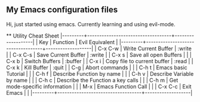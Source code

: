 ## My Emacs configuration files

Hi, just started using emacs. Currently learning and using evil-mode.

** Utility Cheat Sheet
   |---------+-----------------------------------+-------------------|
   | Key     | Function                          | Evil Equivalent   |
   |---------+-----------------------------------+-------------------|
   | C-x C-w | Write Current Buffer              | :write <filename> |
   | C-x C-s | Save Current Buffer               | :write            |
   | C-x s   | Save all open Buffers             |                   |
   | C-x b   | Switch Buffers                    | :buffer           |
   | C-x i   | Copy file to current buffer       | :read <filename>  |
   | C-x k   | Kill Buffer                       | :quit             |
   | C-g     | Abort commands                    |                   |
   | C-h t   | Emacs basic Tutorial              |                   |
   | C-h f   | Describe Function by name         |                   |
   | C-h v   | Describe Variable by name         |                   |
   | C-h c   | Describe the Function a key calls |                   |
   | C-h m   | Get mode-specific information     |                   |
   | M-x     | Emacs Function Call               |                   |
   | C-x C-c | Exit Emacs                        |                   |
   |---------+-----------------------------------+-------------------|
